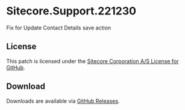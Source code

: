# Sitecore.Support.221230
Fix for Update Contact Details save action

## License  
This patch is licensed under the [Sitecore Corporation A/S License for GitHub](https://github.com/sitecoresupport/Sitecore.Support.221230/blob/master/LICENSE).  

## Download  
Downloads are available via [GitHub Releases](https://github.com/sitecoresupport/Sitecore.Support.221230/releases).  
